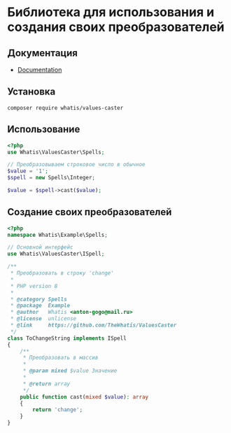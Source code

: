 # Библиотека для использования и создания своих преобразователей
## Документация
  * [Documentation](https://github.com/TheWhatis/ValuesCaster/tree/master/docs/markdown/Home.md "Documentation")
## Установка
```
composer require whatis/values-caster
```
## Использование
```php
<?php
use Whatis\ValuesCaster\Spells;

// Преобразовываем строковое число в обычное
$value = '1';
$spell = new Spells\Integer;

$value = $spell->cast($value);
```

## Создание своих преобразователей
```php
<?php
namespace Whatis\Example\Spells;

// Основной интерфейс
use Whatis\ValuesCaster\ISpell;

/**
 * Преобразовать в строку 'change'
 *
 * PHP version 8
 *
 * @category Spells
 * @package  Example
 * @author   Whatis <anton-gogo@mail.ru>
 * @license  unlicense
 * @link     https://github.com/TheWhatis/ValuesCaster
 */
class ToChangeString implements ISpell
{
    /**
     * Преобразовать в массив
     *
     * @param mixed $value Значение
     *
     * @return array
     */
    public function cast(mixed $value): array
    {
        return 'change';
    }
}
```
